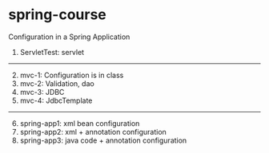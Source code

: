 # spring-course

Configuration in a Spring Application

1) ServletTest: servlet
------------------------------------------
2) mvc-1: Configuration is in class 
3) mvc-2: Validation, dao
4) mvc-3: JDBC
5) mvc-4: JdbcTemplate
------------------------------------------
6) spring-app1: xml bean configuration
7) spring-app2: xml + annotation configuration
8) spring-app3: java code + annotation configuration
 

